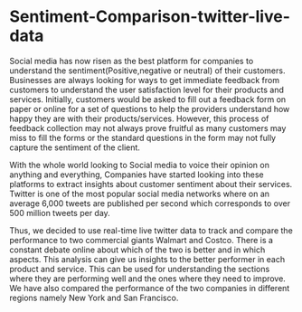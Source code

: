 # Sentiment-Comparison-twitter-live-data


Social media has now risen as the best platform for companies to understand the sentiment(Positive,negative or neutral) of their customers.
Businesses are always looking for ways to get immediate feedback from customers to understand the user satisfaction level for their products and services. Initially, customers would be asked to fill out a feedback form on paper or online for a set of questions to help the providers understand how happy they are with their products/services. However, this process of feedback collection may not always prove fruitful as many customers may miss to fill the forms or the standard questions in the form may not fully capture the sentiment of the client.

With the whole world looking to Social media to voice their opinion on anything and everything, Companies have started looking into these platforms to extract insights about customer sentiment about their services. Twitter is one of the most popular social media networks where on an average 6,000 tweets are published per second which corresponds to over 500 million tweets per day. 

Thus, we decided to use real-time live twitter data to track and compare the performance to two commercial giants Walmart and Costco. There is a constant debate online about which of the two is better and in which aspects. This analysis can give us insights to the better performer in each product and service. This can be used for understanding the sections where they are performing well and the ones where they need to improve. We have also compared the performance of the two companies in different regions namely New York and San Francisco. 

